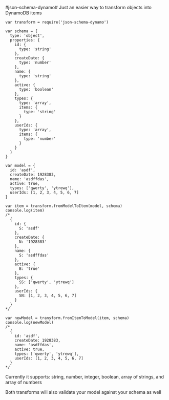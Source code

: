 #json-schema-dynamo#
Just an easier way to transform objects into DynamoDB items

    var transform = require('json-schema-dynamo')

    var schema = {
      type: 'object',
      properties: {
        id: {
          type: 'string'
        },
        createDate: {
          type: 'number'
        },
        name: {
          type: 'string'
        },
        active: {
          type: 'boolean'
        },
        types: {
          type: 'array',
          items: {
            type: 'string'
          }
        },
        userIds: {
          type: 'array',
          items: {
            type: 'number'
          }
        }
      }
    }

    var model = {
      id: 'asdf',
      createDate: 1928383,
      name: 'asdffdas',
      active: true,
      types: ['qwerty', 'ytrewq'],
      userIds: [1, 2, 3, 4, 5, 6, 7]
    }

    var item = transform.fromModelToItem(model, schema)
    console.log(item)
    /*
      {
        id: {
          S: 'asdf'
        },
        createDate: {
          N: '1928383'
        },
        name: {
          S: 'asdffdas'
        },
        active: {
          B: 'true'
        },
        types: {
          SS: ['qwerty', 'ytrewq']
        },
        userIds: {
          SN: [1, 2, 3, 4, 5, 6, 7]
        }
      }
    */

    var newModel = transform.fromItemToModel(item, schema)
    console.log(newModel)
    /*
      {
        id: 'asdf',
        createDate: 1928383,
        name: 'asdffdas',
        active: true,
        types: ['qwerty', 'ytrewq'],
        userIds: [1, 2, 3, 4, 5, 6, 7]
      }
    */


Currently it supports: string, number, integer, boolean, array of strings, and array of numbers

Both transforms will also validate your model against your schema as well
